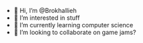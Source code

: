 - 👋 Hi, I’m @Brokhallieh
- 👀 I’m interested in stuff
- 🌱 I’m currently learning computer science
- 💞️ I’m looking to collaborate on game jams?
